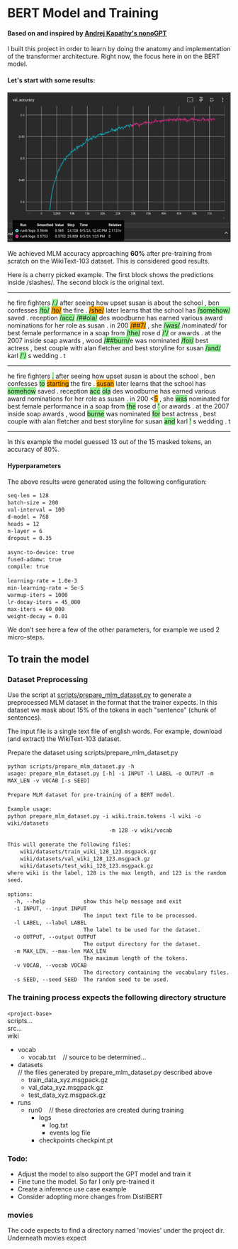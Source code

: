 # BERT Model and Training

#### Based on and inspired by [Andrej Kapathy's nonoGPT](https://github.com/karpathy/nanoGPT)

I built this project in order to learn by doing the anatomy and implementation of the transformer architecture. Right now, the focus here in on the BERT model. 

#### Let's start with some results:

![Validation accuracy approaches 60%!](./etc/assets/val_accuracy_20240805.png)

We achieved MLM accuracy approaching **60%** after pre-training from scratch on the WikiText-103 dataset. This is considered good results. 

Here is a cherry picked example. The first block shows the predictions inside /slashes/. The second block is the original text.

---

he fire fighters 
<span style="background-color: lightgreen;">/./</span> 
after seeing how upset susan is about the school , ben confesses 
<span style="background-color: lightgreen;">/to/</span> 
<span style="background-color: orange;">/to/</span> the fire . 
<span style="background-color: orange;">/she/</span> later learns that the school has 
<span style="background-color: lightgreen;">/somehow/</span> saved . reception 
<span style="background-color: lightgreen;">/acc/</span> 
<span style="background-color: lightgreen;">/##ola/</span> des woodburne has earned various award nominations for her role as susan . in 200 
<span style="background-color: orange;">/##7/</span> , she 
<span style="background-color: lightgreen;">/was/</span> /nominated/ for best female performance in a soap from 
<span style="background-color: lightgreen;">/the/</span> rose d 
<span style="background-color: lightgreen;">/'/</span> or awards . at the 2007 inside soap awards , wood 
<span style="background-color: lightgreen;">/##burn/</span>e was nominated 
<span style="background-color: lightgreen;">/for/</span> best actress , best couple with alan fletcher and best storyline for susan 
<span style="background-color: lightgreen;">/and/</span> karl 
<span style="background-color: lightgreen;">/'/</span> s wedding . t

---

he fire fighters 
<span style="background-color: lightgreen;">.</span> after seeing how upset susan is about the school , ben confesses 
<span style="background-color: lightgreen;">to</span> 
<span style="background-color: orange;">starting</span> the fire . 
<span style="background-color: orange;">susan</span> later learns that the school has <span style="background-color: lightgreen;">somehow</span> saved . reception 
<span style="background-color: lightgreen;">acc</span>
<span style="background-color: lightgreen;">ola</span> des woodburne has earned various award nominations for her role as susan . in 200
<<span style="background-color: orange;">5</span> , she 
<span style="background-color: lightgreen;">was</span> nominated for best female performance in a soap from 
<span style="background-color: lightgreen;">the</span> rose d 
<span style="background-color: lightgreen;">'</span> or awards . at the 2007 inside soap awards , wood
<span style="background-color: lightgreen;">burne</span> was nominated 
<span style="background-color: lightgreen;">for</span> best actress , best couple with alan fletcher and best storyline for susan 
<span style="background-color: lightgreen;">and</span> karl 
<span style="background-color: lightgreen;">'</span> s wedding . t

---

In this example the model guessed 13 out of the 15 masked tokens, an accuracy of 80%.

#### Hyperparameters 
The above results were generated using the following configuration:   
```
seq-len = 128  
batch-size = 200  
val-interval = 100
d-model = 768
heads = 12
n-layer = 6
dropout = 0.35

async-to-device: true
fused-adamw: true
compile: true

learning-rate = 1.0e-3
min-learning-rate = 5e-5
warmup-iters = 1000
lr-decay-iters = 45_000
max-iters = 60_000
weight-decay = 0.01
```
We don't see here a few of the other parameters, for example we used 2 micro-steps.

## To train the model

### Dataset Preprocessing
Use the script at [scripts/prepare_mlm_dataset.py](./scripts/prepare_mlm_dataset.py) to generate a preprocessed MLM dataset in the format that the trainer expects. In this dataset we mask about 15% of the tokens in each "sentence" (chunk of sentences).  

The input file is a single text file of english words. For example, download (and extract)
the WikiText-103 dataset.

Prepare the dataset using scripts/prepare_mlm_dataset.py

```
python scripts/prepare_mlm_dataset.py -h
usage: prepare_mlm_dataset.py [-h] -i INPUT -l LABEL -o OUTPUT -m MAX_LEN -v VOCAB [-s SEED]

Prepare MLM dataset for pre-training of a BERT model.

Example usage:
python prepare_mlm_dataset.py -i wiki.train.tokens -l wiki -o wiki/datasets
                                -m 128 -v wiki/vocab

This will generate the following files:
    wiki/datasets/train_wiki_128_123.msgpack.gz
    wiki/datasets/val_wiki_128_123.msgpack.gz
    wiki/datasets/test_wiki_128_123.msgpack.gz
where wiki is the label, 128 is the max length, and 123 is the random seed.

options:
  -h, --help            show this help message and exit
  -i INPUT, --input INPUT
                        The input text file to be processed.
  -l LABEL, --label LABEL
                        The label to be used for the dataset.
  -o OUTPUT, --output OUTPUT
                        The output directory for the dataset.
  -m MAX_LEN, --max-len MAX_LEN
                        The maximum length of the tokens.
  -v VOCAB, --vocab VOCAB
                        The directory containing the vocabulary files.
  -s SEED, --seed SEED  The random seed to be used.
```

### The training process expects the following directory structure
`<project-base>`  
scripts...   
src...  
wiki
  - vocab
    - vocab.txt  &nbsp;&nbsp;&nbsp;// source to be determined...
  - datasets   
    // the files generated by prepare_mlm_dataset.py described above 
    - train_data_xyz.msgpack.gz
    - val_data_xyz.msgpack.gz
    - test_data_xyz.msgpack.gz
  - runs
    - run0 &nbsp;&nbsp;&nbsp;// these directories are created during training
      - logs
        - log.txt
        - events log file
      - checkpoints
         checkpint.pt


### Todo:
* Adjust the model to also support the GPT model and train it
* Fine tune the model. So far I only pre-trained it
* Create a inference use case example
* Consider adopting more changes from DistilBERT

### movies
The code expects to find a directory named 'movies' under the project dir.
Underneath movies expect
